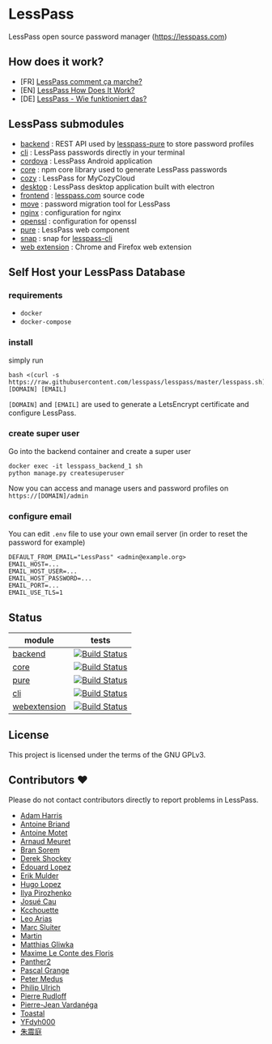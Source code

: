 # LessPass

LessPass open source password manager (https://lesspass.com)


## How does it work?

 * [FR] [LessPass comment ça marche?](https://blog.lesspass.com/lesspass-comment-%C3%A7a-marche-9f1201fffda5#.yjmd1bcad)
 * [EN] [LessPass How Does It Work?](https://blog.lesspass.com/lesspass-how-it-works-dde742dd18a4#.vbgschksh)
 * [DE] [LessPass - Wie funktioniert das?](https://blog.lesspass.com/lesspass-wie-funktioniert-das-9483e5fc2c09)

## LessPass submodules

 - [backend](https://github.com/lesspass/backend) : REST API used by [lesspass-pure](https://github.com/lesspass/pure) to store password profiles
 - [cli](https://github.com/lesspass/cli) : LessPass passwords directly in your terminal
 - [cordova](https://github.com/lesspass/cordova) : LessPass Android application
 - [core](https://github.com/lesspass/core) : npm core library used to generate LessPass passwords
 - [cozy](https://github.com/lesspass/cozy) : LessPass for MyCozyCloud
 - [desktop](https://github.com/lesspass/desktop) : LessPass desktop application built with electron
 - [frontend](https://github.com/lesspass/frontend) : [lesspass.com](https://lesspass.com) source code
 - [move](https://github.com/lesspass/move) : password migration tool for LessPass
 - [nginx](https://github.com/lesspass/nginx) : configuration for nginx
 - [openssl](https://github.com/lesspass/openssl) : configuration for openssl
 - [pure](https://github.com/lesspass/pure) : LessPass web component
 - [snap](https://github.com/lesspass/snap) : snap for [lesspass-cli](https://github.com/lesspass/cli)
 - [web extension](https://github.com/lesspass/webextension) : Chrome and Firefox web extension


## Self Host your LessPass Database

### requirements 

 * `docker`
 * `docker-compose`

### install 

simply run 

    bash <(curl -s https://raw.githubusercontent.com/lesspass/lesspass/master/lesspass.sh) [DOMAIN] [EMAIL]

`[DOMAIN]` and `[EMAIL]` are used to generate a LetsEncrypt certificate and configure LessPass.

### create super user

Go into the backend container and create a super user

```
docker exec -it lesspass_backend_1 sh
python manage.py createsuperuser
```

Now you can access and manage users and password profiles on `https://[DOMAIN]/admin`


### configure email

You can edit `.env` file to use your own email server (in order to reset the password for example)

```
DEFAULT_FROM_EMAIL="LessPass" <admin@example.org>
EMAIL_HOST=...
EMAIL_HOST_USER=...
EMAIL_HOST_PASSWORD=...
EMAIL_PORT=...
EMAIL_USE_TLS=1
```

## Status

| module | tests |
| --- | --- |
| [backend](https://github.com/lesspass/backend) | [![Build Status](https://travis-ci.org/lesspass/backend.svg?branch=master)](https://travis-ci.org/lesspass/backend) |
| [core](https://github.com/lesspass/core) | [![Build Status](https://travis-ci.org/lesspass/core.svg?branch=master)](https://travis-ci.org/lesspass/core) |
| [pure](https://github.com/lesspass/pure) | [![Build Status](https://travis-ci.org/lesspass/pure.svg?branch=master)](https://travis-ci.org/lesspass/pure) |
| [cli](https://github.com/lesspass/cli) | [![Build Status](https://travis-ci.org/lesspass/cli.svg?branch=master)](https://travis-ci.org/lesspass/cli) |
| [webextension](https://github.com/lesspass/webextension) | [![Build Status](https://travis-ci.org/lesspass/webextension.svg?branch=master)](https://travis-ci.org/lesspass/webextension) |


## License

This project is licensed under the terms of the GNU GPLv3.

## Contributors :heart:

Please do not contact contributors directly to report problems in LessPass.

 * [Adam Harris](https://github.com/aharris88)
 * [Antoine Briand](https://github.com/antoine-briand)
 * [Antoine Motet](https://github.com/motet-a)
 * [Arnaud Meuret](https://github.com/ameuret)
 * [Bran Sorem](https://github.com/bransorem)
 * [Derek Shockey](https://github.com/derelk)
 * [Édouard Lopez](https://github.com/edouard-lopez)
 * [Erik Mulder](https://github.com/ewjmulder)
 * [Hugo Lopez](https://github.com/hugolpz)
 * [Ilya Pirozhenko](https://github.com/sochix)
 * [Josué Cau](https://github.com/josuecau)
 * [Kcchouette](https://github.com/Kcchouette)
 * [Leo Arias](https://github.com/elopio)
 * [Marc Sluiter](https://github.com/slintes)
 * [Martin](https://github.com/martinseener)
 * [Matthias Gliwka](https://github.com/gliwka)
 * [Maxime Le Conte des Floris](https://github.com/mlcdf)
 * [Panther2](https://github.com/panther2)
 * [Pascal Grange](https://github.com/pgrange)
 * [Peter Medus](https://github.com/Facel3ss1)
 * [Philip Ulrich](https://github.com/philip-ulrich)
 * [Pierre Rudloff](https://github.com/Rudloff)
 * [Pierre-Jean Vardanéga](https://github.com/pvardanega)
 * [Toastal](https://github.com/toastal)
 * [YFdyh000](https://github.com/yfdyh000)
 * [朱震庭](https://github.com/r2qokk)

